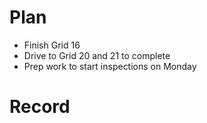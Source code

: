 # Plan
- Finish Grid 16
- Drive to Grid 20 and 21 to complete
- Prep work to start inspections on Monday
# Record
